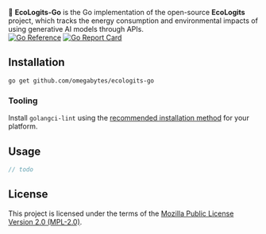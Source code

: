 🌱 **EcoLogits-Go** is the Go implementation of the open-source **EcoLogits** project, which tracks the energy consumption and environmental impacts of using generative AI models through APIs.  
[![Go Reference](https://pkg.go.dev/badge/github.com/omegabytes/ecologits-go.svg)](https://pkg.go.dev/github.com/omegabytes/ecologits-go)
[![Go Report Card](https://goreportcard.com/badge/github.com/omegabytes/ecologits-go)](https://goreportcard.com/report/github.com/omegabytes/ecologits-go)
## Installation

```shell
go get github.com/omegabytes/ecologits-go
```

### Tooling
Install `golangci-lint` using the [recommended installation method](https://golangci-lint.run/welcome/install/#ci-installation) for your platform.

## Usage

```go
// todo
```

## License

This project is licensed under the terms of the [Mozilla Public License Version 2.0 (MPL-2.0)](https://www.mozilla.org/en-US/MPL/2.0/).
